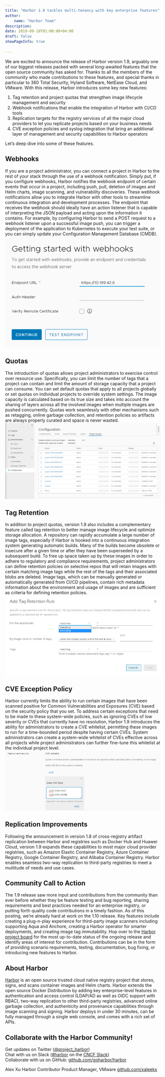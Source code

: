 ```yaml
---
title: "Harbor 1.9 tackles multi-tenancy with key enterprise features"
author:
    name: "Harbor Team"
description:
date: 2019-09-18T01:00:00+04:00
draft: false
showPageInfo: true

---
```


We are excited to announce the release of Harbor version 1.9, arguably one of our biggest releases packed with several long-awaited features that the open source community has asked for. Thanks to all the members of the community who made contributions to these features, and special thanks in particular to 360 Total Security, Hyland Software, NetEase Cloud, and VMware. With this release, Harbor introduces some key new features:
1. Tag retention and project quotas that strengthen image lifecycle management and security 
2. Webhook notifications that enable the integration of Harbor with CI/CD tools
3. Replication targets for the registry services of all the major cloud providers to let you replicate projects based on your business needs
4. CVE exception policies and syslog integration that bring an additional layer of management and security capabilities to Harbor operators  

Let’s deep dive into some of these features.   

## Webhooks
If you are a project administrator, you can connect a project in Harbor to the rest of your stack through the use of a webhook notification.  Simply put, if you configure webhooks, Harbor notifies the webhook endpoint of certain events that occur in a project, including push, pull, deletion of images and Helm charts, image scanning, and vulnerability discoveries. These webhook notifications allow you to integrate Harbor with other tools to streamline continuous integration and development processes.  The endpoint that receives the webhook should ideally have an action listener that is capable of interpreting the JSON payload and acting upon the information it contains.  For example, by configuring Harbor to send a POST request to a webhook listener upon a successful image push, you can trigger a deployment of the application to Kubernetes to execute your test suite, or you can simply update your Configuration Management Database (CMDB).  
![Webhook Configuration](./harbor1.9_images/webhooks.png)

## Quotas
The introduction of quotas allows project administrators to exercise control over resource use.  Specifically, you can limit the number of tags that a project can contain and limit the amount of storage capacity that a project can consume. You can set default quotas that apply to all projects globally or set quotas on individual projects to override system settings.  The image capacity is calculated based on its true size and takes into account the sharing of layers across all the involved images when multiple images are pushed concurrently.   Quotas work seamlessly with other mechanisms such as retagging, online garbage collection, and retention policies so artifacts are always properly curated and space is never wasted. 
![Quota Configuration](./harbor1.9_images/project_quotas.png)

## Tag Retention
In addition to project quotas, version 1.9 also includes a complementary feature called tag retention to better manage image lifecycle and optimize storage allocation.  A repository can rapidly accumulate a large number of image tags, especially if Harbor is hooked into a continuous integration system generating automatic builds. Many of the builds become obsolete or insecure after a given time or after they have been superseded by a subsequent build.  To free up space taken up by these images in order to adhere to regulatory and compliance requirements, project administrators can define retention policies on selective repos that will retain images with certain matching image tags while the rest of the tags and their associated blobs are deleted.  Image tags, which can be  manually generated or automatically generated from CI/CD pipelines, contain rich metadata information about the environment and usage of images and are sufficient as criteria for defining retention policies. 
![Tag Retention](./harbor1.9_images/tag_retention.png)

## CVE Exception Policy
Harbor currently limits the ability to run certain images that have been scanned positive for Common Vulnerabilities and Exposures (CVE) based on the security policy that you set.  To address certain exceptions that need to be made to these system-wide policies, such as ignoring CVEs of low severity or CVEs that currently have no resolution, Harbor 1.9 introduces the ability for administrators to create a CVE whitelist, permitting these images to run for a time-bounded period despite having certain CVEs.  System administrators can create a system-wide whitelist of CVEs effective across all projects while project administrators can further fine-tune this whitelist at the individual project level.
![Vulnerability Exception Policy](./harbor1.9_images/cve_exception_policy.png)

## Replication Improvements
Following the announcement in version 1.8 of cross-registry artifact replication between Harbor and registries such as Docker Hub and Huawei Cloud, version 1.9 expands these capabilities to most major cloud provider registries, such as Amazon Elastic Container Registry, Azure Container Registry, Google Container Registry, and Alibaba Container Registry.  Harbor enables seamless two-way replication to third-party registries to meet a multitude of needs and use cases.  

## Community Call to Action
The 1.9 release saw more input and contributions from the community than ever before whether they be feature testing and bug reporting, sharing requirements and best practices needed for an enterprise registry, or putting forth quality code contributions in a timely fashion.  As of this posting, we’re already hard at work on the 1.10 release. Key features include creating a plug-n-play experience for third-party image scanners including supporting Aqua and Anchore, creating a Harbor operator for smarter deployments, and creating image tag immutability.  Hop over to the [Harbor project board](http://github.com/orgs/goharbor/projects/1) for the most up-to-date status of the ongoing release and identify areas of interest for contribution. Contributions can be in the form of providing scenario requirements, testing, documentation, bug fixing, or introducing new features to Harbor.

## About Harbor
[Harbor](http://github.com/goharbor/harbor) is an open source trusted cloud native registry project that stores, signs, and scans container images and Helm charts. Harbor extends the open source Docker Distribution by adding key enterprise-level features in authentication and access control (LDAP/AD as well as OIDC support with RBAC), two-way replication to other third-party registries, advanced online garbage collection, and authenticity and provenance capabilities through image scanning and signing.  Harbor deploys in under 30 minutes, can be fully managed through a single web console, and comes with a rich set of APIs.

## Collaborate with the Harbor Community!
Get updates on Twitter ([@project_harbor](https://twitter.com/project_harbor))  
Chat with us on Slack ([#harbor](https://cloud-native.slack.com/messages/harbor) on the [CNCF Slack](https://slack.cncf.io/))  
Collaborate with us on GitHub: [github.com/goharbor/harbor](https://github.com/goharbor/harbor)

Alex Xu
Harbor Contributor
Product Manager, VMware
[github.com/xaleeks](http://github.com/xaleeks)
